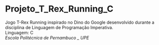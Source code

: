 # Projeto_T_Rex_Running_C
Jogo T-Rex Running inspirado no Dino do Google desenvolvido durante a disciplina de Linguagem de Programação Imperativa.
<br/>Linguagem: C <br/>
*Escola Politécnica de Pernambuco _ UPE*
